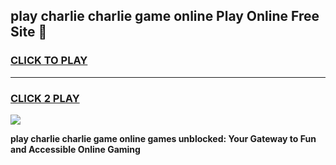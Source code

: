 
## play charlie charlie game online Play Online Free Site 👋
<h3>
<a href="https://download.freeplayer.one?title=play_charlie_charlie_game_online&ref=21F">CLICK TO PLAY</a></h3>
<hr>

<h3>
<a href="https://download.freeplayer.one?title=play_charlie_charlie_game_online&ref=21F">CLICK 2 PLAY</a>
  
</h3>

<a href="https://download.freeplayer.one?title=play_charlie_charlie_game_online&ref=21F"><img src="https://cdnb.artstation.com/p/assets/images/images/032/539/853/original/anto-thomas-button-gif.gif"></a>


**play charlie charlie game online games unblocked: Your Gateway to Fun and Accessible Online Gaming**
